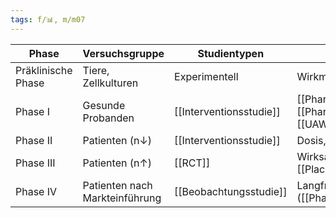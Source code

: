 ```yaml
---
tags: f/📊, m/m07
---
```


| Phase              | Versuchsgruppe                 | Studientypen            | Fragestellung                                          |
| ------------------ | ------------------------------ | ----------------------- | ------------------------------------------------------ |
| Präklinische Phase | Tiere, Zellkulturen            | Experimentell           | Wirkmechanismus, Toxizität                             |
| Phase I            | Gesunde Probanden              | [[Interventionsstudie]] | [[Pharmakokinetik]], [[Pharmakodynamik]], [[UAW]]      |
| Phase II           | Patienten (n↓)                 | [[Interventionsstudie]] | Dosis, [[UAW]]                                         |
| Phase III          | Patienten (n↑)                 | [[RCT]]                 | Wirksamkeitsnachweis ggü. [[Placebo]]/Standardtherapie |
| Phase IV           | Patienten nach Markteinführung | [[Beobachtungsstudie]]  | Langfristige/seltene [[UAW]] ([[Pharmakovigilanz]])                                                       |

